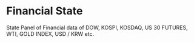 # Financial State

State Panel of Financial data of DOW, KOSPI, KOSDAQ, US 30 FUTURES, WTI, GOLD INDEX, USD / KRW etc.
